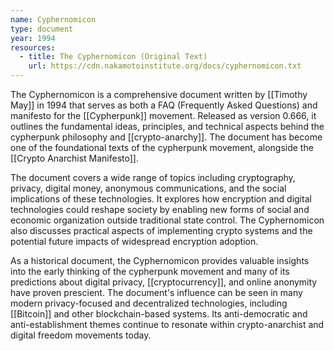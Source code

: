 ```yaml
---
name: Cyphernomicon
type: document
year: 1994
resources:
  - title: The Cyphernomicon (Original Text)
    url: https://cdn.nakamotoinstitute.org/docs/cyphernomicon.txt
---
```


The Cyphernomicon is a comprehensive document written by [[Timothy May]] in 1994 that serves as both a FAQ (Frequently Asked Questions) and manifesto for the [[Cypherpunk]] movement. Released as version 0.666, it outlines the fundamental ideas, principles, and technical aspects behind the cypherpunk philosophy and [[crypto-anarchy]]. The document has become one of the foundational texts of the cypherpunk movement, alongside the [[Crypto Anarchist Manifesto]].

The document covers a wide range of topics including cryptography, privacy, digital money, anonymous communications, and the social implications of these technologies. It explores how encryption and digital technologies could reshape society by enabling new forms of social and economic organization outside traditional state control. The Cyphernomicon also discusses practical aspects of implementing crypto systems and the potential future impacts of widespread encryption adoption.

As a historical document, the Cyphernomicon provides valuable insights into the early thinking of the cypherpunk movement and many of its predictions about digital privacy, [[cryptocurrency]], and online anonymity have proven prescient. The document's influence can be seen in many modern privacy-focused and decentralized technologies, including [[Bitcoin]] and other blockchain-based systems. Its anti-democratic and anti-establishment themes continue to resonate within crypto-anarchist and digital freedom movements today.
